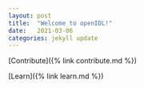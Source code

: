 ```yaml
---
layout: post
title:  "Welcome to openIDL!"
date:   2021-03-06
categories: jekyll update
---
```

[Contribute]({% link contribute.md %})

[Learn]({% link learn.md %})


[jekyll-docs]: https://jekyllrb.com/docs/home
[jekyll-gh]:   https://github.com/jekyll/jekyll
[jekyll-talk]: https://talk.jekyllrb.com/
